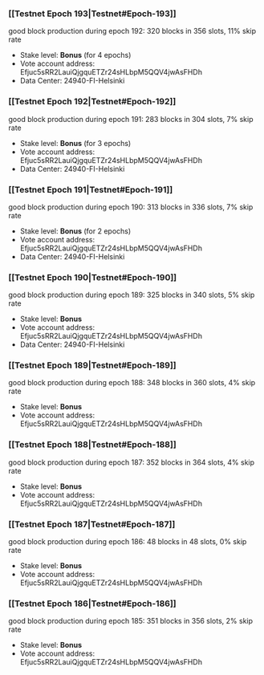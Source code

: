 ### [[Testnet Epoch 193|Testnet#Epoch-193]]
good block production during epoch 192: 320 blocks in 356 slots, 11% skip rate
* Stake level: **Bonus** (for 4 epochs)
* Vote account address: Efjuc5sRR2LauiQjgquETZr24sHLbpM5QQV4jwAsFHDh
* Data Center: 24940-FI-Helsinki
### [[Testnet Epoch 192|Testnet#Epoch-192]]
good block production during epoch 191: 283 blocks in 304 slots, 7% skip rate
* Stake level: **Bonus** (for 3 epochs)
* Vote account address: Efjuc5sRR2LauiQjgquETZr24sHLbpM5QQV4jwAsFHDh
* Data Center: 24940-FI-Helsinki
### [[Testnet Epoch 191|Testnet#Epoch-191]]
good block production during epoch 190: 313 blocks in 336 slots, 7% skip rate
* Stake level: **Bonus** (for 2 epochs)
* Vote account address: Efjuc5sRR2LauiQjgquETZr24sHLbpM5QQV4jwAsFHDh
* Data Center: 24940-FI-Helsinki
### [[Testnet Epoch 190|Testnet#Epoch-190]]
good block production during epoch 189: 325 blocks in 340 slots, 5% skip rate
* Stake level: **Bonus**
* Vote account address: Efjuc5sRR2LauiQjgquETZr24sHLbpM5QQV4jwAsFHDh
* Data Center: 24940-FI-Helsinki
### [[Testnet Epoch 189|Testnet#Epoch-189]]
good block production during epoch 188: 348 blocks in 360 slots, 4% skip rate
* Stake level: **Bonus**
* Vote account address: Efjuc5sRR2LauiQjgquETZr24sHLbpM5QQV4jwAsFHDh
### [[Testnet Epoch 188|Testnet#Epoch-188]]
good block production during epoch 187: 352 blocks in 364 slots, 4% skip rate
* Stake level: **Bonus**
* Vote account address: Efjuc5sRR2LauiQjgquETZr24sHLbpM5QQV4jwAsFHDh
### [[Testnet Epoch 187|Testnet#Epoch-187]]
good block production during epoch 186: 48 blocks in 48 slots, 0% skip rate
* Stake level: **Bonus**
* Vote account address: Efjuc5sRR2LauiQjgquETZr24sHLbpM5QQV4jwAsFHDh
### [[Testnet Epoch 186|Testnet#Epoch-186]]
good block production during epoch 185: 351 blocks in 356 slots, 2% skip rate
* Stake level: **Bonus**
* Vote account address: Efjuc5sRR2LauiQjgquETZr24sHLbpM5QQV4jwAsFHDh